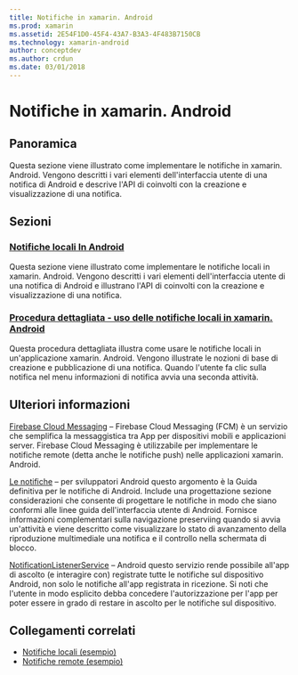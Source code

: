 ```yaml
---
title: Notifiche in xamarin. Android
ms.prod: xamarin
ms.assetid: 2E54F1D0-45F4-43A7-B3A3-4F483B7150CB
ms.technology: xamarin-android
author: conceptdev
ms.author: crdun
ms.date: 03/01/2018
---
```


# <a name="notifications-in-xamarinandroid"></a>Notifiche in xamarin. Android


## <a name="overview"></a>Panoramica

Questa sezione viene illustrato come implementare le notifiche in xamarin. Android. Vengono descritti i vari elementi dell'interfaccia utente di una notifica di Android e descrive l'API di coinvolti con la creazione e visualizzazione di una notifica.


## <a name="sections"></a>Sezioni

### <a name="local-notifications-in-androidlocal-notificationsmd"></a>[Notifiche locali In Android](local-notifications.md)

Questa sezione viene illustrato come implementare le notifiche locali in xamarin. Android. Vengono descritti i vari elementi dell'interfaccia utente di una notifica di Android e illustrano l'API di coinvolti con la creazione e visualizzazione di una notifica. 

### <a name="walkthrough---using-local-notifications-in-xamarinandroidlocal-notifications-walkthroughmd"></a>[Procedura dettagliata - uso delle notifiche locali in xamarin. Android](local-notifications-walkthrough.md)  
 
Questa procedura dettagliata illustra come usare le notifiche locali in un'applicazione xamarin. Android. Vengono illustrate le nozioni di base di creazione e pubblicazione di una notifica. Quando l'utente fa clic sulla notifica nel menu informazioni di notifica avvia una seconda attività. 


## <a name="for-further-reading"></a>Ulteriori informazioni

[Firebase Cloud Messaging](~/android/data-cloud/google-messaging/firebase-cloud-messaging.md) &ndash; Firebase Cloud Messaging (FCM) è un servizio che semplifica la messaggistica tra App per dispositivi mobili e applicazioni server. Firebase Cloud Messaging è utilizzabile per implementare le notifiche remote (detta anche le notifiche push) nelle applicazioni xamarin. Android.

[Le notifiche](https://developer.android.com/guide/topics/ui/notifiers/notifications.html) &ndash; per sviluppatori Android questo argomento è la Guida definitiva per le notifiche di Android. Include una progettazione sezione considerazioni che consente di progettare le notifiche in modo che siano conformi alle linee guida dell'interfaccia utente di Android. Fornisce informazioni complementari sulla navigazione preserviing quando si avvia un'attività e viene descritto come visualizzare lo stato di avanzamento della riproduzione multimediale una notifica e il controllo nella schermata di blocco. 

[NotificationListenerService](https://developer.xamarin.com/api/type/Android.Service.Notification.NotificationListenerService/) &ndash; Android questo servizio rende possibile all'app di ascolto (e interagire con) registrate tutte le notifiche sul dispositivo Android, non solo le notifiche all'app registrata in ricezione. Si noti che l'utente in modo esplicito debba concedere l'autorizzazione per l'app per poter essere in grado di restare in ascolto per le notifiche sul dispositivo.





## <a name="related-links"></a>Collegamenti correlati

- [Notifiche locali (esempio)](https://developer.xamarin.com/samples/monodroid/LocalNotifications/)
- [Notifiche remote (esempio)](https://developer.xamarin.com/samples/monodroid/RemoteNotifications/)
